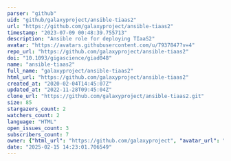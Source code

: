 ```yaml
---
parser: "github"
uid: "github/galaxyproject/ansible-tiaas2"
url: "https://github.com/galaxyproject/ansible-tiaas2"
timestamp: "2023-07-09 00:48:39.755713"
description: "Ansible role for deploying TIaaS2"
avatar: "https://avatars.githubusercontent.com/u/7937847?v=4"
repo_url: "https://github.com/galaxyproject/ansible-tiaas2"
doi: "10.1093/gigascience/giad048"
name: "ansible-tiaas2"
full_name: "galaxyproject/ansible-tiaas2"
html_url: "https://github.com/galaxyproject/ansible-tiaas2"
created_at: "2020-02-04T14:45:07Z"
updated_at: "2022-11-28T09:45:04Z"
clone_url: "https://github.com/galaxyproject/ansible-tiaas2.git"
size: 85
stargazers_count: 2
watchers_count: 2
language: "HTML"
open_issues_count: 3
subscribers_count: 7
owner: {"html_url": "https://github.com/galaxyproject", "avatar_url": "https://avatars.githubusercontent.com/u/7937847?v=4", "login": "galaxyproject", "type": "Organization"}
date: "2025-02-15 14:23:01.706549"
---
```

